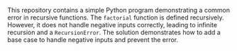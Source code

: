 This repository contains a simple Python program demonstrating a common error in recursive functions. The `factorial` function is defined recursively. However, it does not handle negative inputs correctly, leading to infinite recursion and a `RecursionError`. The solution demonstrates how to add a base case to handle negative inputs and prevent the error.